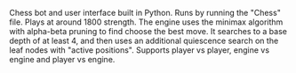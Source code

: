 Chess bot and user interface built in Python. Runs by running the "Chess" file. Plays at around 1800 strength. The engine uses the minimax algorithm with alpha-beta pruning to find choose the best move. It searches to a base depth of at least 4, and then uses an additional quiescence search on the leaf nodes with "active positions". Supports player vs player, engine vs engine and player vs engine.
